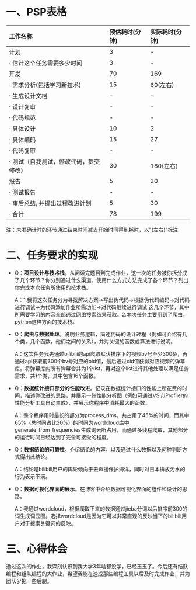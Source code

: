 # 一、PSP表格

| 工作名称 | 预估耗时(分钟) | 实际耗时(分钟) |
|:--------| :--------- |:--------|
| 计划 | 3 | - |
| · 估计这个任务需要多少时间 | 3 | - |
| 开发 | 70 | 169 |
| · 需求分析(包括学习新技术) | 15 | 60(左右) |
| · 生成设计文档 | - | - |
| · 设计复审 | - | - |
| · 代码规范 | - | - |
| · 具体设计 | 10 | 2 |
| · 具体编码 | 15 | 27 |
| · 代码复审 | - | - |
| · 测试（自我测试，修改代码，提交修改） | 30 | 180(左右) |
| 报告 | 5 | 30 |
| · 测试报告 | - | - |
| · 事后总结, 并提出过程改进计划 | 5 | 30 |
| · 合计 | 78 | 199 |

注：未准确计时的环节通过结束时间减去开始时间得到耗时，以"(左右)"标注

# 二、任务要求的实现

- Q：**项目设计与技术栈**。从阅读完题目到完成作业，这一次的任务被你拆分成了几个环节？你分别通过什么渠道、使用什么方式方法完成了各个环节？列出你完成本次任务所使用的技术栈。
   
  A：1.我将这次任务分为寻找解决方案->写出伪代码->根据伪代码编码->对代码进行调试->为代码添加作业所需功能->对代码继续进行调试 这几个环节，其中所需要学习的内容全部通过网络搜索结果获取。2.本次任务主要用到了爬虫，python这样方面的技术栈。

- Q：**爬虫与数据处理**。说明业务逻辑，简述代码的设计过程（例如可介绍有几个类，几个函数，他们之间的关系），并对关键的函数或算法进行说明。

  A：这次任务我先通过bilibili的api爬取默认排序下的视频bv号至少300条，再通过api获取前300个bv号对应的oid值，最后通过oid值获得对应视频的弹幕库。将弹幕库内所有弹幕合并为1个list，再对这个list进行其他处理以满足任务需求，共1个类，其中包含16个函数。

- Q：**数据统计接口部分的性能改进**。记录在数据统计接口的性能上所花费的时间，描述你改进的思路，并展示一张性能分析图（例如可通过VS /JProfiler的性能分析工具自动生成），并展示你程序中消耗最大的函数。

  A：整个程序用时最长的部分为process_dms，共占用了45%的时间，而其中65%（总时间占比30%）的时间为wordcloud库中generate_from_frequencies生成词云所占用，而通过多线程爬取，其他部分的运行时间已经达到了完全可接受的程度。

- Q：**数据结论的可靠性**。介绍结论的内容，以及通过什么数据以及何种判断方式得出此结论。
  
  A：结论是bilibili用户的舆论倾向于去声援保护海洋，同时对日本排放污水的行为表示不满。

- Q：**数据可视化界面的展示**。在博客中介绍数据可视化界面的组件和设计的思路。
  
  A：我通过wordcloud，根据爬取下来的数据通过jieba分词以后排序前300的词生成词云图。选择wordcloud是因为它可以非常直观的反映当下的bilibili用户对于搜索关键词的反映。


# 三、心得体会

通过这次的作业，我深刻认识到我大学3年啥都没学，已经玉玉了。今后还有结队编程和组队编程的大作业，希望我能在速成那些编程工具以后及时完成作业，并为团队少拖一些后腿。
